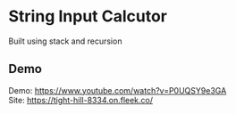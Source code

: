# String Input Calcutor
Built using stack and recursion
## Demo
Demo: https://www.youtube.com/watch?v=P0UQSY9e3GA
<br>
Site: https://tight-hill-8334.on.fleek.co/

